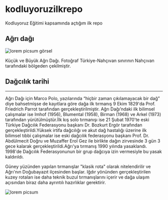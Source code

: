 # kodluyoruzilkrepo
Kodluyoruz Eğitimi kapsamında açtığım ilk repo

## Ağrı dağı 

![lorem picsum görsel](https://upload.wikimedia.org/wikipedia/commons/c/cb/Büyük_ve_Küçük_Ağrı_Dağı.jpg)

Küçük ve Büyük Ağrı Dağı. Fotoğraf Türkiye-Nahçıvan sınırının Nahçıvan tarafındaki bölgeden çekilmiştir.


## Dağcılık tarihi
---
Ağrı Dağı için Marco Polo, yazılarında “hiçbir zaman çıkılamayacak bir dağ” diye bahsetmişse de kayıtlara göre dağa ilk tırmanış 9 Ekim 1829'da Prof. Friedrich Parrot tarafından gerçekleştirilmiştir. Ağrı Dağı’ndaki ilk bilimsel çalışmalar ise Imhof (1956), Blumental (1958), Birman (1968) ve Arkel (1973) tarafından yürütülmüştür.İlk kış solo tırmanışı ise 21 Şubat 1970'te eski Türkiye Dağcılık Federasyonu başkanı Dr. Bozkurt Ergör tarafından gerçekleştirildi.Yüksek irtifa dağcılığı ve akut dağ hastalığı üzerine ilk bilimsel tıbbi çalışmalar ise eski dağcılık federasyonu başkanı Prof. Dr. Abdülmecit Doğru ve Muzaffer Erol Gez ile birlikte dağın zirvesinde 3 gün 3 gece kalarak gerçekleştirildi.Ağrı'ya tırmanış 1990 yılında yasaklandı. 1998'de Dağcılık Federasyonunun bir grup dağcıya izin vermesiyle bu yasak kaldırıldı.

Güney yüzünden yapılan tırmanışlar "klasik rota" olarak nitelendirilir ve Ağrı'nın Doğubayazıt ilçesinden başlar. Iğdır yönünden gerçekleştirilen kuzey rotaları ise daha teknik buzul tırmanışlarını içerir ve dağa ulaşım açısından biraz daha ayrıntılı hazırlıklar gerektirir.

![lorem picsum](https://upload.wikimedia.org/wikipedia/commons/c/c4/100_Old_TL_reverse.jpg)